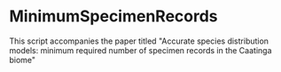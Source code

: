 # MinimumSpecimenRecords
This script accompanies the paper titled "Accurate species distribution models: minimum required number of specimen records in the Caatinga biome"
